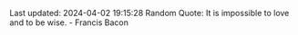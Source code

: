 Last updated: 2024-04-02 19:15:28
Random Quote: It is impossible to love and to be wise. - Francis Bacon